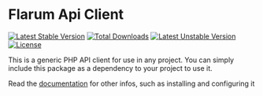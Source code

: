 # Flarum Api Client
[![Latest Stable Version](https://poser.pugx.org/maicol07/flarum-api-client/v)](//packagist.org/packages/maicol07/flarum-api-client) [![Total Downloads](https://poser.pugx.org/maicol07/flarum-api-client/downloads)](//packagist.org/packages/maicol07/flarum-api-client) [![Latest Unstable Version](https://poser.pugx.org/maicol07/flarum-api-client/v/unstable)](//packagist.org/packages/maicol07/flarum-api-client) [![License](https://poser.pugx.org/maicol07/flarum-api-client/license)](//packagist.org/packages/maicol07/flarum-api-client)

This is a generic PHP API client for use in any project. You can simply include this package as a dependency to your project to use it.

Read the [documentation](https://docs.maicol07.it/en/flarum-api-client) for other infos, such as installing and configuring it